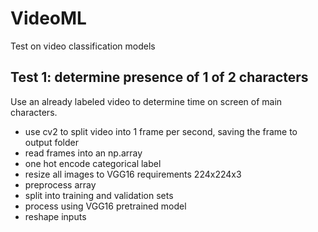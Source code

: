 # VideoML
Test on video classification models

## Test 1: determine presence of 1 of 2 characters
Use an already labeled video to determine time on screen of main characters.

- use cv2 to split video into 1 frame per second, saving the frame to output folder
- read frames into an np.array
- one hot encode categorical label
- resize all images to VGG16 requirements 224x224x3
- preprocess array
- split into training and validation sets
- process using VGG16 pretrained model
- reshape inputs

